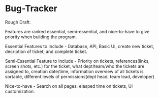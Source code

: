 # Bug-Tracker

Rough Draft:

Features are ranked essential, semi-essential, and nice-to-have to give priority when building the program.

Essential Features to Include - Database, API, Basic UI, create new ticket, decription of ticket, and complete ticket.

Semi-Essential Feature to Include - Priority on tickets, references(links, screen shots, etc.) for the ticket, what dept/team/who the tickets are assigned to,                                           creation date/time, information overview of all tickets is sortable, different levels of permissions(dept head, team lead,                                           developer)

Nice-to-have - Search on all pages, elasped time on tickets, UI customization.


